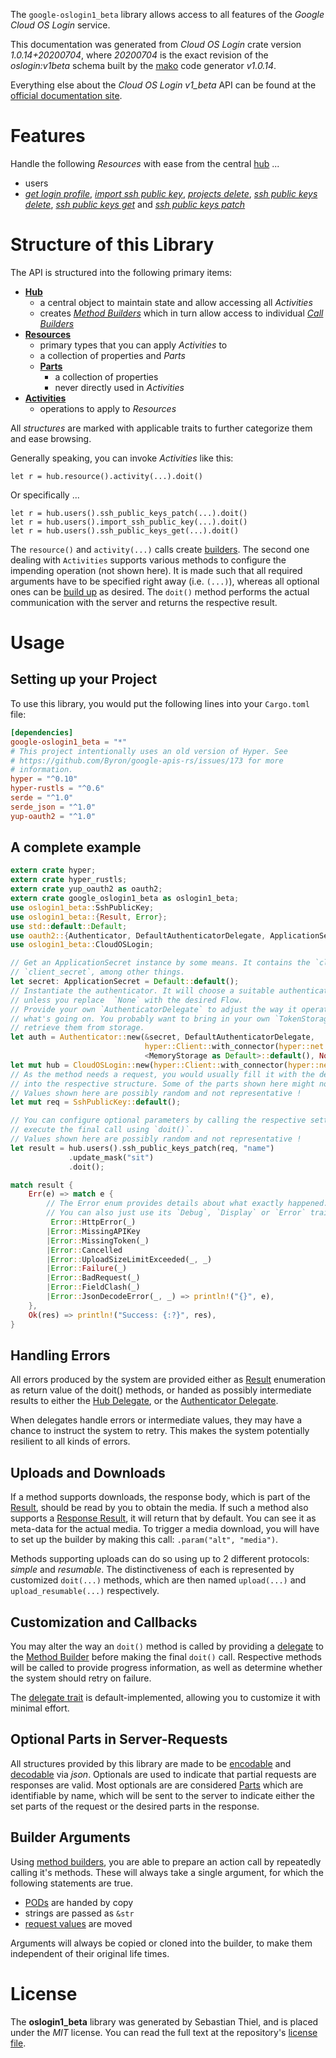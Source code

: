 <!---
DO NOT EDIT !
This file was generated automatically from 'src/mako/api/README.md.mako'
DO NOT EDIT !
-->
The `google-oslogin1_beta` library allows access to all features of the *Google Cloud OS Login* service.

This documentation was generated from *Cloud OS Login* crate version *1.0.14+20200704*, where *20200704* is the exact revision of the *oslogin:v1beta* schema built by the [mako](http://www.makotemplates.org/) code generator *v1.0.14*.

Everything else about the *Cloud OS Login* *v1_beta* API can be found at the
[official documentation site](https://cloud.google.com/compute/docs/oslogin/).
# Features

Handle the following *Resources* with ease from the central [hub](https://docs.rs/google-oslogin1_beta/1.0.14+20200704/google_oslogin1_beta/struct.CloudOSLogin.html) ... 

* users
 * [*get login profile*](https://docs.rs/google-oslogin1_beta/1.0.14+20200704/google_oslogin1_beta/struct.UserGetLoginProfileCall.html), [*import ssh public key*](https://docs.rs/google-oslogin1_beta/1.0.14+20200704/google_oslogin1_beta/struct.UserImportSshPublicKeyCall.html), [*projects delete*](https://docs.rs/google-oslogin1_beta/1.0.14+20200704/google_oslogin1_beta/struct.UserProjectDeleteCall.html), [*ssh public keys delete*](https://docs.rs/google-oslogin1_beta/1.0.14+20200704/google_oslogin1_beta/struct.UserSshPublicKeyDeleteCall.html), [*ssh public keys get*](https://docs.rs/google-oslogin1_beta/1.0.14+20200704/google_oslogin1_beta/struct.UserSshPublicKeyGetCall.html) and [*ssh public keys patch*](https://docs.rs/google-oslogin1_beta/1.0.14+20200704/google_oslogin1_beta/struct.UserSshPublicKeyPatchCall.html)




# Structure of this Library

The API is structured into the following primary items:

* **[Hub](https://docs.rs/google-oslogin1_beta/1.0.14+20200704/google_oslogin1_beta/struct.CloudOSLogin.html)**
    * a central object to maintain state and allow accessing all *Activities*
    * creates [*Method Builders*](https://docs.rs/google-oslogin1_beta/1.0.14+20200704/google_oslogin1_beta/trait.MethodsBuilder.html) which in turn
      allow access to individual [*Call Builders*](https://docs.rs/google-oslogin1_beta/1.0.14+20200704/google_oslogin1_beta/trait.CallBuilder.html)
* **[Resources](https://docs.rs/google-oslogin1_beta/1.0.14+20200704/google_oslogin1_beta/trait.Resource.html)**
    * primary types that you can apply *Activities* to
    * a collection of properties and *Parts*
    * **[Parts](https://docs.rs/google-oslogin1_beta/1.0.14+20200704/google_oslogin1_beta/trait.Part.html)**
        * a collection of properties
        * never directly used in *Activities*
* **[Activities](https://docs.rs/google-oslogin1_beta/1.0.14+20200704/google_oslogin1_beta/trait.CallBuilder.html)**
    * operations to apply to *Resources*

All *structures* are marked with applicable traits to further categorize them and ease browsing.

Generally speaking, you can invoke *Activities* like this:

```Rust,ignore
let r = hub.resource().activity(...).doit()
```

Or specifically ...

```ignore
let r = hub.users().ssh_public_keys_patch(...).doit()
let r = hub.users().import_ssh_public_key(...).doit()
let r = hub.users().ssh_public_keys_get(...).doit()
```

The `resource()` and `activity(...)` calls create [builders][builder-pattern]. The second one dealing with `Activities` 
supports various methods to configure the impending operation (not shown here). It is made such that all required arguments have to be 
specified right away (i.e. `(...)`), whereas all optional ones can be [build up][builder-pattern] as desired.
The `doit()` method performs the actual communication with the server and returns the respective result.

# Usage

## Setting up your Project

To use this library, you would put the following lines into your `Cargo.toml` file:

```toml
[dependencies]
google-oslogin1_beta = "*"
# This project intentionally uses an old version of Hyper. See
# https://github.com/Byron/google-apis-rs/issues/173 for more
# information.
hyper = "^0.10"
hyper-rustls = "^0.6"
serde = "^1.0"
serde_json = "^1.0"
yup-oauth2 = "^1.0"
```

## A complete example

```Rust
extern crate hyper;
extern crate hyper_rustls;
extern crate yup_oauth2 as oauth2;
extern crate google_oslogin1_beta as oslogin1_beta;
use oslogin1_beta::SshPublicKey;
use oslogin1_beta::{Result, Error};
use std::default::Default;
use oauth2::{Authenticator, DefaultAuthenticatorDelegate, ApplicationSecret, MemoryStorage};
use oslogin1_beta::CloudOSLogin;

// Get an ApplicationSecret instance by some means. It contains the `client_id` and 
// `client_secret`, among other things.
let secret: ApplicationSecret = Default::default();
// Instantiate the authenticator. It will choose a suitable authentication flow for you, 
// unless you replace  `None` with the desired Flow.
// Provide your own `AuthenticatorDelegate` to adjust the way it operates and get feedback about 
// what's going on. You probably want to bring in your own `TokenStorage` to persist tokens and
// retrieve them from storage.
let auth = Authenticator::new(&secret, DefaultAuthenticatorDelegate,
                              hyper::Client::with_connector(hyper::net::HttpsConnector::new(hyper_rustls::TlsClient::new())),
                              <MemoryStorage as Default>::default(), None);
let mut hub = CloudOSLogin::new(hyper::Client::with_connector(hyper::net::HttpsConnector::new(hyper_rustls::TlsClient::new())), auth);
// As the method needs a request, you would usually fill it with the desired information
// into the respective structure. Some of the parts shown here might not be applicable !
// Values shown here are possibly random and not representative !
let mut req = SshPublicKey::default();

// You can configure optional parameters by calling the respective setters at will, and
// execute the final call using `doit()`.
// Values shown here are possibly random and not representative !
let result = hub.users().ssh_public_keys_patch(req, "name")
             .update_mask("sit")
             .doit();

match result {
    Err(e) => match e {
        // The Error enum provides details about what exactly happened.
        // You can also just use its `Debug`, `Display` or `Error` traits
         Error::HttpError(_)
        |Error::MissingAPIKey
        |Error::MissingToken(_)
        |Error::Cancelled
        |Error::UploadSizeLimitExceeded(_, _)
        |Error::Failure(_)
        |Error::BadRequest(_)
        |Error::FieldClash(_)
        |Error::JsonDecodeError(_, _) => println!("{}", e),
    },
    Ok(res) => println!("Success: {:?}", res),
}

```
## Handling Errors

All errors produced by the system are provided either as [Result](https://docs.rs/google-oslogin1_beta/1.0.14+20200704/google_oslogin1_beta/enum.Result.html) enumeration as return value of 
the doit() methods, or handed as possibly intermediate results to either the 
[Hub Delegate](https://docs.rs/google-oslogin1_beta/1.0.14+20200704/google_oslogin1_beta/trait.Delegate.html), or the [Authenticator Delegate](https://docs.rs/yup-oauth2/*/yup_oauth2/trait.AuthenticatorDelegate.html).

When delegates handle errors or intermediate values, they may have a chance to instruct the system to retry. This 
makes the system potentially resilient to all kinds of errors.

## Uploads and Downloads
If a method supports downloads, the response body, which is part of the [Result](https://docs.rs/google-oslogin1_beta/1.0.14+20200704/google_oslogin1_beta/enum.Result.html), should be
read by you to obtain the media.
If such a method also supports a [Response Result](https://docs.rs/google-oslogin1_beta/1.0.14+20200704/google_oslogin1_beta/trait.ResponseResult.html), it will return that by default.
You can see it as meta-data for the actual media. To trigger a media download, you will have to set up the builder by making
this call: `.param("alt", "media")`.

Methods supporting uploads can do so using up to 2 different protocols: 
*simple* and *resumable*. The distinctiveness of each is represented by customized 
`doit(...)` methods, which are then named `upload(...)` and `upload_resumable(...)` respectively.

## Customization and Callbacks

You may alter the way an `doit()` method is called by providing a [delegate](https://docs.rs/google-oslogin1_beta/1.0.14+20200704/google_oslogin1_beta/trait.Delegate.html) to the 
[Method Builder](https://docs.rs/google-oslogin1_beta/1.0.14+20200704/google_oslogin1_beta/trait.CallBuilder.html) before making the final `doit()` call. 
Respective methods will be called to provide progress information, as well as determine whether the system should 
retry on failure.

The [delegate trait](https://docs.rs/google-oslogin1_beta/1.0.14+20200704/google_oslogin1_beta/trait.Delegate.html) is default-implemented, allowing you to customize it with minimal effort.

## Optional Parts in Server-Requests

All structures provided by this library are made to be [encodable](https://docs.rs/google-oslogin1_beta/1.0.14+20200704/google_oslogin1_beta/trait.RequestValue.html) and 
[decodable](https://docs.rs/google-oslogin1_beta/1.0.14+20200704/google_oslogin1_beta/trait.ResponseResult.html) via *json*. Optionals are used to indicate that partial requests are responses 
are valid.
Most optionals are are considered [Parts](https://docs.rs/google-oslogin1_beta/1.0.14+20200704/google_oslogin1_beta/trait.Part.html) which are identifiable by name, which will be sent to 
the server to indicate either the set parts of the request or the desired parts in the response.

## Builder Arguments

Using [method builders](https://docs.rs/google-oslogin1_beta/1.0.14+20200704/google_oslogin1_beta/trait.CallBuilder.html), you are able to prepare an action call by repeatedly calling it's methods.
These will always take a single argument, for which the following statements are true.

* [PODs][wiki-pod] are handed by copy
* strings are passed as `&str`
* [request values](https://docs.rs/google-oslogin1_beta/1.0.14+20200704/google_oslogin1_beta/trait.RequestValue.html) are moved

Arguments will always be copied or cloned into the builder, to make them independent of their original life times.

[wiki-pod]: http://en.wikipedia.org/wiki/Plain_old_data_structure
[builder-pattern]: http://en.wikipedia.org/wiki/Builder_pattern
[google-go-api]: https://github.com/google/google-api-go-client

# License
The **oslogin1_beta** library was generated by Sebastian Thiel, and is placed 
under the *MIT* license.
You can read the full text at the repository's [license file][repo-license].

[repo-license]: https://github.com/Byron/google-apis-rsblob/master/LICENSE.md
